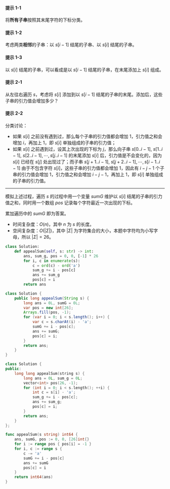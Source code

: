 #### 提示 1-1

将**所有子串**按照其末尾字符的下标分类。

#### 提示 1-2

考虑两类**相邻**的子串：以 $s[i-1]$ 结尾的子串、以 $s[i]$ 结尾的子串。

#### 提示 1-3

以 $s[i]$ 结尾的子串，可以看成是以 $s[i-1]$ 结尾的子串，在末尾添加上 $s[i]$ 组成。

#### 提示 2-1

从左往右遍历 $s$，考虑将 $s[i]$ 添加到以 $s[i-1]$ 结尾的子串的末尾。添加后，这些子串的引力值会增加多少？

#### 提示 2-2

分类讨论：

- 如果 $s[i]$ 之前没有遇到过，那么每个子串的引力值都会增加 $1$，引力值之和会增加 $i$，再加上 $1$，即 $s[i]$ 单独组成的子串的引力值；
- 如果 $s[i]$ 之前遇到过，设其上次出现的下标为 $j$，那么向子串 $s[0..i-1],\ s[1..i-1],\ s[2..i-1],\cdots,s[j..i-1]$ 的末尾添加 $s[i]$ 后，引力值是不会变化的，因为 $s[i]$ 已经在 $s[j]$ 处出现过了；而子串 $s[j+1..i-1],\ s[j+2..i-1],\cdots,s[i-1..i-1]$ 由于不包含字符 $s[i]$，这些子串的引力值都会增加 $1$，因此有 $i-j-1$ 个子串的引力值会增加 $1$，引力值之和会增加 $i-j-1$，再加上 $1$，即 $s[i]$ 单独组成的子串的引力值。

---

模拟上述过程，遍历 $s$ 的过程中用一个变量 $\textit{sumG}$ 维护以 $s[i]$ 结尾的子串的引力值之和，同时用一个数组 $\textit{pos}$ 记录每个字符最近一次出现的下标。

累加遍历中的 $\textit{sumG}$ 即为答案。

- 时间复杂度：$O(n)$，其中 $n$ 为 $s$ 的长度。
- 空间复杂度：$O(|\Sigma|)$，其中 $|\Sigma|$ 为字符集合的大小，本题中字符均为小写字母，所以 $|\Sigma|=26$。

```Python [sol1-Python3]
class Solution:
    def appealSum(self, s: str) -> int:
        ans, sum_g, pos = 0, 0, [-1] * 26
        for i, c in enumerate(s):
            c = ord(c) - ord('a')
            sum_g += i - pos[c]
            ans += sum_g
            pos[c] = i
        return ans
```

```java [sol1-Java]
class Solution {
    public long appealSum(String s) {
        long ans = 0L, sumG = 0L;
        var pos = new int[26];
        Arrays.fill(pos, -1);
        for (var i = 0; i < s.length(); i++) {
            var c = s.charAt(i) - 'a';
            sumG += i - pos[c];
            ans += sumG;
            pos[c] = i;
        }
        return ans;
    }
}
```

```C++ [sol1-C++]
class Solution {
public:
    long long appealSum(string s) {
        long ans = 0L, sum_g = 0L;
        vector<int> pos(26, -1);
        for (int i = 0; i < s.length(); ++i) {
            int c = s[i] - 'a';
            sum_g += i - pos[c];
            ans += sum_g;
            pos[c] = i;
        }
        return ans;
    }
};
```

```go [sol1-Go]
func appealSum(s string) int64 {
	ans, sumG, pos := 0, 0, [26]int{}
	for i := range pos { pos[i] = -1 }
	for i, c := range s {
		c -= 'a'
		sumG += i - pos[c]
		ans += sumG		
		pos[c] = i
	}
	return int64(ans)
}
```
